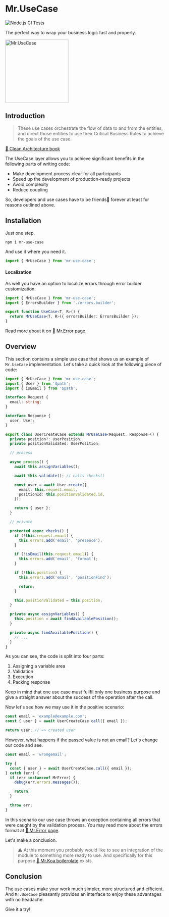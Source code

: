 # Mr.UseCase

![Node.js CI Tests](https://github.com/IlyaDonskikh/mr-use-case/actions/workflows/node.js.yml/badge.svg?branch=master)

The perfect way to wrap your business logic fast and properly.

<img width="200" alt="Mr.UseCase" src="https://user-images.githubusercontent.com/3100222/118412068-9bcf2a80-b6a0-11eb-8977-98c66c165052.png">

## Introduction

> These use cases orchestrate the flow of data to and from the entities, and direct those entities to use their Critical Business Rules to achieve the goals of the use case.

[📖 Clean Architecture book](http://www.plainionist.net/Clean-Architecture/)

The UseCase layer allows you to achieve significant benefits in the following parts of writing code:

- Make development process clear for all participants
- Speed up the development of production-ready projects
- Avoid complexity
- Reduce coupling

So, developers and use cases have to be friends🤝 forever at least for reasons outlined above.

## Installation

Just one step.

```shell
npm i mr-use-case
```

And use it where you need it.

```typescript
import { MrUseCase } from 'mr-use-case';
```

#### Localization

As well you have an option to localize errors through error builder customization:

```typescript
import { MrUseCase } from 'mr-use-case';
import { ErrorsBuilder } from './errors.builder';

export function UseCase<T, R>() {
  return MrUseCase<T, R>({ errorsBuilder: ErrorsBuilder });
}
```

Read more about it on [🥞 Mr.Error page](https://github.com/IlyaDonskikh/mr-error).

## Overview

This section contains a simple use case that shows us an example of `Mr.UseCase` implementation. Let's take a quick look at the following piece of code:

```typescript
import { MrUseCase } from 'mr-use-case';
import { User } from '$path';
import { isEmail } from '$path';

interface Request {
  email: string;
}

interface Response {
  user: User;
}

export class UserCreateCase extends MrUseCase<Request, Response>() {
  private position?: UserPosition;
  private positionValidated: UserPosition;

  // process

  async process() {
    await this.assignVariables();

    await this.validate(); // calls checks()

    const user = await User.create({
      email: this.request.email,
      positionId: this.positionValidated.id,
    });

    return { user };
  }

  // private

  protected async checks() {
    if (!this.request.email) {
      this.errors.add('email', 'presence');
    }

    if (!isEmail(this.request.email)) {
      this.errors.add('email', 'format');
    }

    if (!this.position) {
      this.errors.add('email', 'positionFind');

      return;
    }

    this.positionValidated = this.position;
  }

  private async assignVariables() {
    this.position = await findAvailablePosition();
  }

  private async findAvailablePosition() {
    // ...
  }
}
```

As you can see, the code is split into four parts:

1. Assigning a variable area
2. Validation
3. Execution
4. Packing response

Keep in mind that one use case must fullfil only one business purpose and give a straight answer about the success of the operation after the call.

Now let's see how we may use it in the positive scenario:

```typescript
const email = 'example@example.com';
const { user } = await UserCreateCase.call({ email });

return user; // => created user
```

However, what happens if the passed value is not an email? Let's change our code and see.

```typescript
const email = 'wrongemail';

try {
  const { user } = await UserCreateCase.call({ email });
} catch (err) {
  if (err instanceof MrError) {
    debug(err.errors.messages());

    return;
  }

  throw err;
}
```

In this scenario our use case throws an exception containing all errors that were caught by the validation process. You may read more about the errors format at [🥞 Mr.Error page](https://github.com/IlyaDonskikh/mr-error).

Let's make a conclusion.

> ⚠️ At this moment you probably would like to see an integration of the module to something more ready to use. And specifically for this purpose [🐨 Mr.Koa boilerplate](https://github.com/IlyaDonskikh/mrkoa) exists.

## Conclusion

The use cases make your work much simpler, more structured and efficient. And `Mr.UseCase` pleasantly provides an interface to enjoy these advantages with no headache.

Give it a try!
